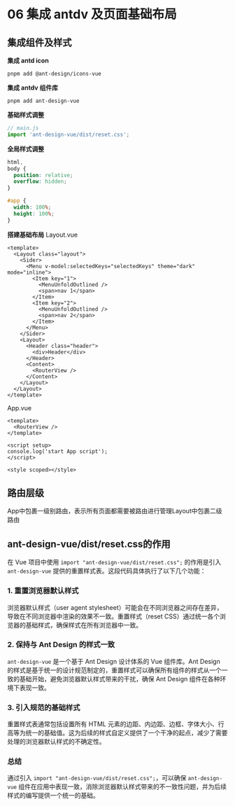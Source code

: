 # 06 集成 antdv 及页面基础布局

## 集成组件及样式

**集成 antd icon**

```shell
pnpm add @ant-design/icons-vue
```

**集成 antdv 组件库**

```shell
pnpm add ant-design-vue
```

**基础样式调整**

```js
// main.js
import 'ant-design-vue/dist/reset.css';
```

**全局样式调整**

```css
html,
body {
  position: relative;
  overflow: hidden;
}

#app {
  width: 100%;
  height: 100%;
}
```

**搭建基础布局** Layout.vue

```vue
<template>
  <Layout class="layout">
    <Sider>
      <Menu v-model:selectedKeys="selectedKeys" theme="dark" mode="inline">
        <Item key="1">
          <MenuUnfoldOutlined />
          <span>nav 1</span>
        </Item>
        <Item key="2">
          <MenuUnfoldOutlined />
          <span>nav 2</span>
        </Item>
      </Menu>
    </Sider>
    <Layout>
      <Header class="header">
        <div>Header</div>
      </Header>
      <Content>
        <RouterView />
      </Content>
    </Layout>
  </Layout>
</template>
```

App.vue

```vue
<template>
  <RouterView />
</template>

<script setup>
console.log('start App script');
</script>

<style scoped></style>
```

## 路由层级

App中包裹一级别路由，表示所有页面都需要被路由进行管理Layout中包裹二级路由

## ant-design-vue/dist/reset.css的作用

在 Vue 项目中使用 `import "ant-design-vue/dist/reset.css";` 的作用是引入 `ant-design-vue` 提供的重置样式表。这段代码具体执行了以下几个功能：

### 1. 重置浏览器默认样式

浏览器默认样式（user agent stylesheet）可能会在不同浏览器之间存在差异，导致在不同浏览器中渲染的效果不一致。重置样式（reset CSS）通过统一各个浏览器的基础样式，确保样式在所有浏览器中一致。

### 2. 保持与 Ant Design 的样式一致

`ant-design-vue` 是一个基于 Ant Design 设计体系的 Vue 组件库。Ant Design 的样式是基于统一的设计规范制定的，重置样式可以确保所有组件的样式从一个一致的基础开始，避免浏览器默认样式带来的干扰，确保 Ant Design 组件在各种环境下表现一致。

### 3. 引入规范的基础样式

重置样式表通常包括设置所有 HTML 元素的边距、内边距、边框、字体大小、行高等为统一的基础值。这为后续的样式自定义提供了一个干净的起点，减少了需要处理的浏览器默认样式的不确定性。

### 总结

通过引入 `import "ant-design-vue/dist/reset.css";`，可以确保 `ant-design-vue` 组件在应用中表现一致，消除浏览器默认样式带来的不一致性问题，并为后续样式的编写提供一个统一的基础。
